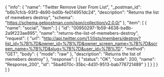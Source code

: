 {
  "info": {
    "name": "Twitter Remove User From List",
    "_postman_id": "b6b7cfcb-93f3-4b90-bd0b-fe014951dc24",
    "description": "Returns the list of memebers destroy",
    "schema": "https://schema.getpostman.com/json/collection/v2.0.0/"
  },
  "item": [
    {
      "name": "social",
      "item": [
        {
          "id": "00950297-1b59-4638-ba8b-2a9f223ae895",
          "name": "returns-the-list-of-memebers-destroy",
          "request": {
            "url": "http://api.twitter.com/1.1/lists/members/destroy?list_id=%7B%7D&owner_id=%7B%7D&owner_screen_name=%7B%7D&screen_name=%7B%7D&slug=%7B%7D&user_id=%7B%7D",
            "method": "GET",
            "body": {
              "mode": "raw"
            },
            "description": "Returns the list of memebers destroy"
          },
          "response": [
            {
              "status": "OK",
              "code": 200,
              "name": "Response_200",
              "id": "5ba4070c-35bc-4d31-9513-bab776721489"
            }
          ]
        }
      ]
    }
  ]
}
